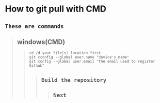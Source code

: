 # How to git pull with CMD
## ```These are commands``` 

> ## windows(CMD)
>> ```cd /d your file(s) location first```    
>> ```git cconfig --global user.name "device's name"```  
>> ```git config --global user.email "the email used to register Github"```    
>>> ## ``Build the repository``
>>>> ## ``Next``
